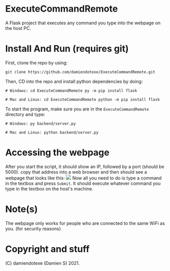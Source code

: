 # ExecuteCommandRemote
A Flask project that executes any command you type into the webpage on the host PC.
# Install And Run (requires git)
First, clone the repo by using:

`git clone https://github.com/damiendotexe/ExecuteCommandRemote.git`

Then, CD into the repo and install python dependencies by doing:

`# Windows:
cd ExecuteCommandRemote
py -m pip install flask
`

`# Mac and Linux:
cd ExecuteCommandRemote
python -m pip install flask
`

To start the program, make sure you are in the `ExecuteCommandRemote` directory and type:

`# Windows:
py backend/server.py
`

`# Mac and Linux:
python backend/server.py
`
# Accessing the webpage
After you start the script, it should show an IP, followed by a port (should be 5000). copy that address into a web browser and then should see a webpage that looks like this:
![](https://user-images.githubusercontent.com/81449138/129946099-aa608ddb-d13b-424d-9794-a914eb1d1940.png)
Now all you need to do is type a command in the textbox and press `Submit`.
It should execute whatever command you type in the textbox on the host's machine.
# Note(s)
The webpage only works for people who are connected to the same WiFi as you. (for security reasons)
# Copyright and stuff
(C) damiendotexe (Damien S) 2021.
